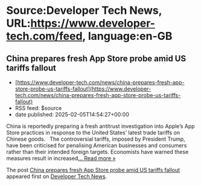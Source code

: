 # Source:Developer Tech News, URL:https://www.developer-tech.com/feed, language:en-GB

## China prepares fresh App Store probe amid US tariffs fallout
 - [https://www.developer-tech.com/news/china-prepares-fresh-app-store-probe-us-tariffs-fallout](https://www.developer-tech.com/news/china-prepares-fresh-app-store-probe-us-tariffs-fallout)
 - RSS feed: $source
 - date published: 2025-02-05T14:54:27+00:00

<p>China is reportedly preparing a fresh antitrust investigation into Apple’s App Store practices in response to the United States’ latest trade tariffs on Chinese goods.&#160;&#160; The controversial tariffs, imposed by President Trump, have been criticised for penalising American businesses and consumers rather than their intended foreign targets. Economists have warned these measures result in increased<a class="excerpt-read-more" href="https://www.developer-tech.com/news/china-prepares-fresh-app-store-probe-us-tariffs-fallout/" title="ReadChina prepares fresh App Store probe amid US tariffs fallout">... Read more &#187;</a></p>
<p>The post <a href="https://www.developer-tech.com/news/china-prepares-fresh-app-store-probe-us-tariffs-fallout/">China prepares fresh App Store probe amid US tariffs fallout</a> appeared first on <a href="https://www.developer-tech.com">Developer Tech News</a>.</p>

